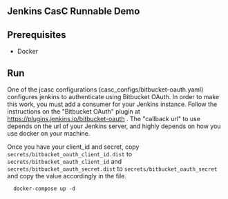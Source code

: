 Jenkins CasC Runnable Demo
--------------------------

## Prerequisites

- Docker

## Run

One of the jcasc configurations (casc_configs/bitbucket-oauth.yaml) configures jenkins to authenticate using Bitbucket OAuth. In order to make this work, you must add a consumer for your Jenkins instance. Follow the instructions on the "Bitbucket OAuth" plugin at https://plugins.jenkins.io/bitbucket-oauth . The "callback url" to use depends on the url of your Jenkins server, and highly depends on how you use docker on your machine.

Once you have your client_id and secret, copy `secrets/bitbucket_oauth_client_id.dist` to `secrets/bitbucket_oauth_client_id` and `secrets/bitbucket_oauth_secret.dist` to `secrets/bitbucket_oauth_secret` and copy the value accordingly in the file.

```
  docker-compose up -d
```
